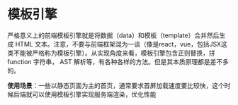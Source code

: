 # 模板引擎

严格意义上的前端模板引擎就是将数据（data）和模板（template）合并然后生成 HTML 文本。注意，不要与前端框架混为一谈（像是react，vue，包括JSX这类不能被严格称为模板引擎）。从实现角度来看，模板引擎包含正则替换，拼 function 字符串， AST 解析等，有各种各样的方法。但是其本质原理都是差不多的。

**使用场景**：一些以静态页面为主的首页，通常要求首屏加载速度要比较快，这个时候后端就可以使用模板引擎实现服务端渲染，优化性能